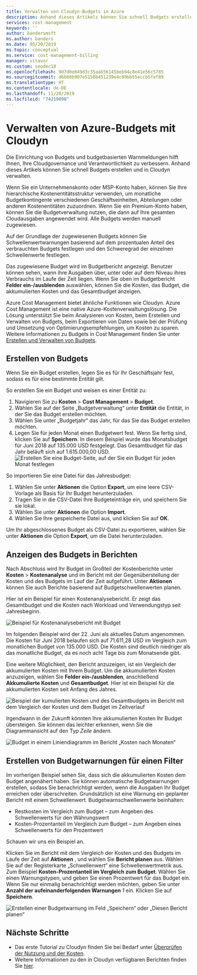 ```yaml
---
title: Verwalten von Cloudyn-Budgets in Azure
description: Anhand dieses Artikels können Sie schnell Budgets erstellen und in Cloudyn verwalten.
services: cost-management
keywords: ''
author: bandersmsft
ms.author: banders
ms.date: 05/20/2019
ms.topic: conceptual
ms.service: cost-management-billing
manager: vitavor
ms.custom: seodec18
ms.openlocfilehash: 9d7d0e049d3c35aab56145beb94c8e41e56c5785
ms.sourcegitcommit: d6b68b907e5158b451239e4c09bb55eccb5fef89
ms.translationtype: HT
ms.contentlocale: de-DE
ms.lasthandoff: 11/20/2019
ms.locfileid: "74219098"
---
```

# <a name="manage-azure-budgets-with-cloudyn"></a>Verwalten von Azure-Budgets mit Cloudyn

Die Einrichtung von Budgets und budgetbasierten Warnmeldungen hilft Ihnen, Ihre Cloudgovernance und Verantwortlichkeit zu verbessern. Anhand dieses Artikels können Sie schnell Budgets erstellen und in Cloudyn verwalten.

Wenn Sie ein Unternehmenskonto oder MSP-Konto haben, können Sie Ihre hierarchische Kostenentitätsstruktur verwenden, um monatliche Budgetkontingente verschiedenen Geschäftseinheiten, Abteilungen oder anderen Kostenentitäten zuzuordnen. Wenn Sie ein Premium-Konto haben, können Sie die Budgetverwaltung nutzen, die dann auf Ihre gesamten Cloudausgaben angewendet wird. Alle Budgets werden manuell zugewiesen.

Auf der Grundlage der zugewiesenen Budgets können Sie Schwellenwertwarnungen basierend auf dem prozentualen Anteil des verbrauchten Budgets festlegen und den Schweregrad der einzelnen Schwellenwerte festlegen.

Das zugewiesene Budget wird im Budgetbericht angezeigt. Benutzer können sehen, wann ihre Ausgaben über, unter oder auf dem Niveau ihres Verbrauchs im Laufe der Zeit liegen. Wenn Sie oben im Budgetbericht **Felder ein-/ausblenden** auswählen, können Sie die Kosten, das Budget, die akkumulierten Kosten und das Gesamtbudget anzeigen.

Azure Cost Management bietet ähnliche Funktionen wie Cloudyn. Azure Cost Management ist eine native Azure-Kostenverwaltungslösung. Die Lösung unterstützt Sie beim Analysieren von Kosten, beim Erstellen und Verwalten von Budgets, beim Exportieren von Daten sowie bei der Prüfung und Umsetzung von Optimierungsempfehlungen, um Kosten zu sparen. Weitere Informationen zu Budgets in Cost Management finden Sie unter [Erstellen und Verwalten von Budgets](tutorial-acm-create-budgets.md).

## <a name="create-budgets"></a>Erstellen von Budgets

Wenn Sie ein Budget erstellen, legen Sie es für Ihr Geschäftsjahr fest, sodass es für eine bestimmte Entität gilt.

So erstellen Sie ein Budget und weisen es einer Entität zu:

1. Navigieren Sie zu **Kosten** &gt; **Cost Management** &gt; **Budget**.
2. Wählen Sie auf der Seite „Budgetverwaltung“ unter **Entität** die Entität, in der Sie das Budget erstellen möchten.
3. Wählen Sie unter „Budgetjahr“ das Jahr, für das Sie das Budget erstellen möchten.
4. Legen Sie für jeden Monat einen Budgetwert fest. Wenn Sie fertig sind, klicken Sie auf **Speichern**.
In diesem Beispiel wurde das Monatsbudget für Juni 2018 auf 135.000 USD festgelegt. Das Gesamtbudget für das Jahr beläuft sich auf 1.615.000,00 USD.
![Erstellen Sie eine Budget-Seite, auf der Sie ein Budget für jeden Monat festlegen](./media/manage-budgets/set-budget.png)


So importieren Sie eine Datei für das Jahresbudget:

1. Wählen Sie unter **Aktionen** die Option **Export**, um eine leere CSV-Vorlage als Basis für Ihr Budget herunterzuladen.
2. Tragen Sie in die CSV-Datei Ihre Budgeteinträge ein, und speichern Sie sie lokal.
3. Wählen Sie unter **Aktionen** die Option **Import**.
4. Wählen Sie Ihre gespeicherte Datei aus, und klicken Sie auf **OK**.

Um Ihr abgeschlossenes Budget als CSV-Datei zu exportieren, wählen Sie unter **Aktionen** die Option **Export**, um die Datei herunterzuladen.

## <a name="view-budget-in-reports"></a>Anzeigen des Budgets in Berichten

Nach Abschluss wird Ihr Budget im Großteil der Kostenberichte unter **Kosten** &gt; **Kostenanalyse** und im Bericht mit der Gegenüberstellung der Kosten und des Budgets im Lauf der Zeit aufgeführt. Unter **Aktionen** können Sie auch Berichte basierend auf Budgetschwellenwerten planen.

Hier ist ein Beispiel für einen Kostenanalysebericht. Er zeigt das Gesamtbudget und die Kosten nach Workload und Verwendungstyp seit Jahresbeginn.

![Beispiel für Kostenanalysebericht mit Budget](./media/manage-budgets/cost-analysis-budget-example.png)

Im folgenden Beispiel wird der 22. Juni als aktuelles Datum angenommen. Die Kosten für Juni 2018 belaufen sich auf 71.611,28 USD im Vergleich zum monatlichen Budget von 135.000 USD. Die Kosten sind deutlich niedriger als das monatliche Budget, da es noch acht Tage bis zum Monatsende gibt.

Eine weitere Möglichkeit, den Bericht anzuzeigen, ist ein Vergleich der akkumulierten Kosten mit Ihrem Budget. Um die akkumulierten Kosten anzuzeigen, wählen Sie **Felder ein-/ausblenden**, anschließend **Akkumulierte Kosten** und **Gesamtbudget**. Hier ist ein Beispiel für die akkumulierten Kosten seit Anfang des Jahres.

![Beispiel der kumulierten Kosten und des Gesamtbudgets im Bericht mit dem Vergleich der Kosten und dem Budget im Zeitverlauf](./media/manage-budgets/accumulated-budget.png)

Irgendwann in der Zukunft könnten Ihre akkumulierten Kosten Ihr Budget übersteigen. Sie können das leichter erkennen, wenn Sie die Diagrammansicht auf den Typ _Zeile_ ändern.

![Budget in einem Liniendiagramm im Bericht „Kosten nach Monaten“](./media/manage-budgets/budget-line.png)

## <a name="create-budget-alerts-for-a-filter"></a>Erstellen von Budgetwarnungen für einen Filter

Im vorherigen Beispiel sehen Sie, dass sich die akkumulierten Kosten dem Budget angenähert haben. Sie können automatische Budgetwarnungen erstellen, sodass Sie benachrichtigt werden, wenn die Ausgaben Ihr Budget erreichen oder überschreiten. Grundsätzlich ist eine Warnung ein geplanter Bericht mit einem Schwellenwert. Budgetwarnschwellenwerte beinhalten:

- Restkosten im Vergleich zum Budget – zum Angeben des Schwellenwerts für den Währungswert
- Kosten-Prozentanteil im Vergleich zum Budget – zum Angeben eines Schwellenwerts für den Prozentwert

Schauen wir uns ein Beispiel an.

Klicken Sie im Bericht mit dem Vergleich der Kosten und des Budgets im Laufe der Zeit auf **Aktionen** , und wählen Sie **Bericht planen** aus. Wählen Sie auf der Registerkarte „Schwellenwert“ eine Schwellenwertmetrik aus. Zum Beispiel **Kosten-Prozentanteil im Vergleich zum Budget**. Wählen Sie einen Warnungstypen, und geben Sie einen Prozentwert für das Budget ein. Wenn Sie nur einmalig benachrichtigt werden möchten, geben Sie unter **Anzahl der aufeinanderfolgenden Warnungen** _1_ ein. Klicken Sie auf **Speichern**.

![Erstellen einer Budgetwarnung im Feld „Speichern“ oder „Diesen Bericht planen“](./media/manage-budgets/budget-alert.png)

## <a name="next-steps"></a>Nächste Schritte

- Das erste Tutorial zu Cloudyn finden Sie bei Bedarf unter [Überprüfen der Nutzung und der Kosten](tutorial-review-usage.md).
- Weitere Informationen zu den in Cloudyn verfügbaren Berichten finden Sie [hier](use-reports.md).
